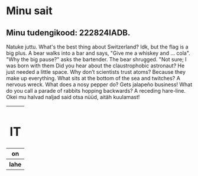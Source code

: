 <h1>Minu sait</h1>
<h2>Minu tudengikood: 222824IADB.</h2>
<p>Natuke juttu.
   What's the best thing about Switzerland? Idk, but the flag is a big plus.
   A bear walks into a bar and says, "Give me a whiskey and ... cola". "Why the big pause?" asks the bartender. The bear shrugged. "Not sure; I was born with them
   Did you hear about the claustrophobic astronaut? He just needed a little space.
   Why don’t scientists trust atoms? Because they make up everything.
   What sits at the bottom of the sea and twitches? A nervous wreck.
   What does a nosy pepper do? Gets jalapeño business!
   What do you call a parade of rabbits hopping backwards? A receding hare-line.
   Okei mu halvad naljad said otsa nüüd, aitäh kuulamast!
   </p>

<table>
  <tr>
    <th><h1>IT</h1></th>
  </tr>
  <tr>
    <th>on</th>
  </tr>
  <tr>
    <th>lahe</th>
  </tr>
</table>
